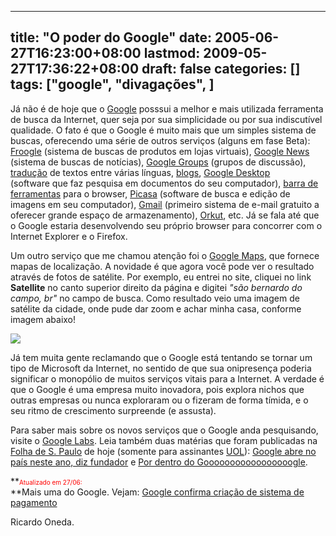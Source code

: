 
---
title: "O poder do Google"
date: 2005-06-27T16:23:00+08:00
lastmod: 2009-05-27T17:36:22+08:00
draft: false
categories: []
tags: ["google", "divagações", ]
---


Já não é de hoje que o [Google](http://www.google.com/ "Google") posssui a melhor e mais utilizada ferramenta de busca da Internet, quer seja por sua simplicidade ou por sua indiscutível qualidade. O fato é que o Google é muito mais que um simples sistema de buscas, oferecendo uma série de outros serviços (alguns em fase Beta): [Froogle](http://froogle.google.com/ "Froogle") (sistema de buscas de produtos em lojas virtuais), [Google News](http://news.google.com/ "Google News") (sistema de buscas de notícias), [Google Groups](http://groups-beta.google.com/ "Google Groups") (grupos de discussão), [tradução](http://www.google.com/language_tools) de textos entre várias línguas, [blogs](http://www.blogger.com/ "Blogger"), [Google Desktop](http://desktop.google.com/ "Google Desktop") (software que faz pesquisa em documentos do seu computador), [barra de ferramentas](http://toolbar.google.com/ "Google Toolbar") para o browser, [Picasa](http://www.picasa.com/ "Picasa") (software de busca e edição de imagens em seu computador), [Gmail](http://gmail.google.com/ "Gmail") (primeiro sistema de e-mail gratuito a oferecer grande espaço de armazenamento), [Orkut](http://www.orkut.com/ "Orkut"), etc. Já se fala até que o Google estaria desenvolvendo seu próprio browser para concorrer com o Internet Explorer e o Firefox.  

Um outro serviço que me chamou atenção foi o [Google Maps](http://maps.google.com/ "Google Maps"), que fornece mapas de localização. A novidade é que agora você pode ver o resultado através de fotos de satélite. Por exemplo, eu entrei no site, cliquei no link **Satellite** no canto superior direito da página e digitei *"são bernardo do campo, br"* no campo de busca. Como resultado veio uma imagem de satélite da cidade, onde pude dar zoom e achar minha casa, conforme imagem abaixo!  

![](/img/2005/mapa.jpg)  

Já tem muita gente reclamando que o Google está tentando se tornar um tipo de Microsoft da Internet, no sentido de que sua onipresença poderia significar o monopólio de muitos serviços vitais para a Internet. A verdade é que o Google é uma empresa muito inovadora, pois explora nichos que outras empresas ou nunca exploraram ou o fizeram de forma tímida, e o seu ritmo de crescimento surpreende (e assusta).  

Para saber mais sobre os novos serviços que o Google anda pesquisando, visite o [Google Labs](http://labs.google.com/ "Google Labs"). Leia também duas matérias que foram publicadas na [Folha de S. Paulo](http://www.folha.uol.com.br/fsp/ "Folha de S. Paulo") de hoje (somente para assinantes [UOL](http://www.uol.com.br/ "UOL")): [Google abre no país neste ano, diz fundador](http://www1.folha.uol.com.br/fsp/dinheiro/fi2606200502.htm "Google abre no país neste ano, diz fundador") e [Por dentro do Gooooooooooooooooogle](http://www1.folha.uol.com.br/fsp/dinheiro/fi2606200503.htm "Por dentro do Gooooooooooooooooogle").  

**<span style="color: #ff0000;"><span style="font-size: x-small;">Atualizado em 27/06:  
</span></span>**Mais uma do Google. Vejam: [Google confirma criação de sistema de pagamento](http://idgnow.uol.com.br/AdPortalv5/adCmsDocumentShow.aspx?GUID=8E006DC2-863C-43D2-9E05-ED60074E0912&ChannelID=15 "Google confirma criação de sistema de pagamento")  

Ricardo Oneda.

